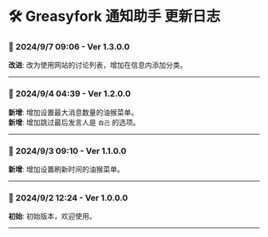 # **🛠️ Greasyfork 通知助手 更新日志**

### **📅 2024/9/7 09:06 - Ver 1.3.0.0**
**改进**: 改为使用网站的讨论列表，增加在信息内添加分类。

---

### **📅 2024/9/4 04:39 - Ver 1.2.0.0**
**新增**: 增加设置最大消息数量的油猴菜单。  
**新增**: 增加跳过最后发言人是 `自己` 的选项。

---

### **📅 2024/9/3 09:10 - Ver 1.1.0.0**
**新增**: 增加设置刷新时间的油猴菜单。

---

### **📅 2024/9/2 12:24 - Ver 1.0.0.0**
**初始**: 初始版本，欢迎使用。

---
